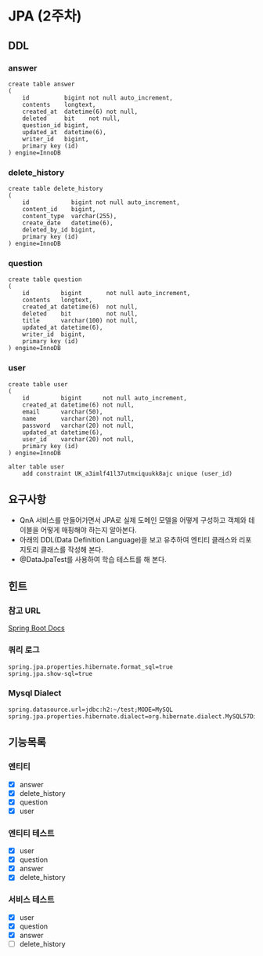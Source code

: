 # JPA (2주차)
## DDL
### answer
``` mysql
create table answer
(
    id          bigint not null auto_increment,
    contents    longtext,
    created_at  datetime(6) not null,
    deleted     bit    not null,
    question_id bigint,
    updated_at  datetime(6),
    writer_id   bigint,
    primary key (id)
) engine=InnoDB
```
### delete_history
``` mysql
create table delete_history
(
    id            bigint not null auto_increment,
    content_id    bigint,
    content_type  varchar(255),
    create_date   datetime(6),
    deleted_by_id bigint,
    primary key (id)
) engine=InnoDB
```
### question
``` mysql
create table question
(
    id         bigint       not null auto_increment,
    contents   longtext,
    created_at datetime(6)  not null,
    deleted    bit          not null,
    title      varchar(100) not null,
    updated_at datetime(6),
    writer_id  bigint,
    primary key (id)
) engine=InnoDB
```
### user
``` mysql
create table user
(
    id         bigint      not null auto_increment,
    created_at datetime(6) not null,
    email      varchar(50),
    name       varchar(20) not null,
    password   varchar(20) not null,
    updated_at datetime(6),
    user_id    varchar(20) not null,
    primary key (id)
) engine=InnoDB

alter table user
    add constraint UK_a3imlf41l37utmxiquukk8ajc unique (user_id)
```

## 요구사항
* QnA 서비스를 만들어가면서 JPA로 실제 도메인 모델을 어떻게 구성하고 객체와 테이블을 어떻게 매핑해야 하는지 알아본다.
* 아래의 DDL(Data Definition Language)을 보고 유추하여 엔티티 클래스와 리포지토리 클래스를 작성해 본다.
* @DataJpaTest를 사용하여 학습 테스트를 해 본다.

## 힌트
### 참고 URL
[Spring Boot Docs](https://docs.spring.io/spring-boot/docs/current/reference/htmlsingle/#features.testing.spring-boot-applications.autoconfigured-spring-data-jpa)
### 쿼리 로그
``` 
spring.jpa.properties.hibernate.format_sql=true
spring.jpa.show-sql=true
```
### Mysql Dialect
```
spring.datasource.url=jdbc:h2:~/test;MODE=MySQL
spring.jpa.properties.hibernate.dialect=org.hibernate.dialect.MySQL57Dialect
```

## 기능목록
### 엔티티
- [X] answer
- [X] delete_history
- [X] question
- [X] user

### 엔티티 테스트
- [X] user
- [X] question
- [X] answer
- [X] delete_history

### 서비스 테스트
- [X] user
- [X] question
- [X] answer
- [ ] delete_history
